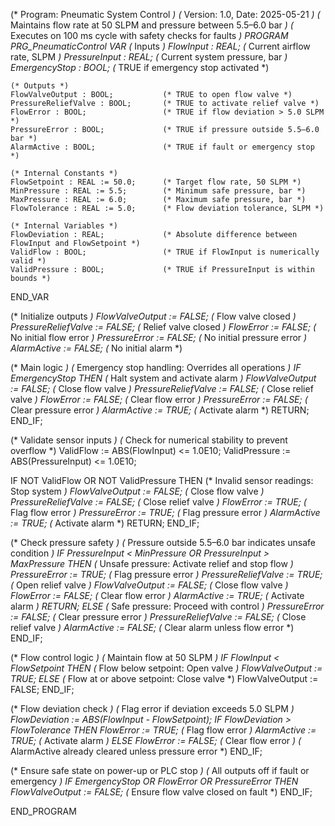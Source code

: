 (* Program: Pneumatic System Control *)
(* Version: 1.0, Date: 2025-05-21 *)
(* Maintains flow rate at 50 SLPM and pressure between 5.5–6.0 bar *)
(* Executes on 100 ms cycle with safety checks for faults *)
PROGRAM PRG_PneumaticControl
VAR
    (* Inputs *)
    FlowInput : REAL;                 (* Current airflow rate, SLPM *)
    PressureInput : REAL;             (* Current system pressure, bar *)
    EmergencyStop : BOOL;             (* TRUE if emergency stop activated *)
    
    (* Outputs *)
    FlowValveOutput : BOOL;           (* TRUE to open flow valve *)
    PressureReliefValve : BOOL;       (* TRUE to activate relief valve *)
    FlowError : BOOL;                 (* TRUE if flow deviation > 5.0 SLPM *)
    PressureError : BOOL;             (* TRUE if pressure outside 5.5–6.0 bar *)
    AlarmActive : BOOL;               (* TRUE if fault or emergency stop *)
    
    (* Internal Constants *)
    FlowSetpoint : REAL := 50.0;      (* Target flow rate, 50 SLPM *)
    MinPressure : REAL := 5.5;        (* Minimum safe pressure, bar *)
    MaxPressure : REAL := 6.0;        (* Maximum safe pressure, bar *)
    FlowTolerance : REAL := 5.0;      (* Flow deviation tolerance, SLPM *)
    
    (* Internal Variables *)
    FlowDeviation : REAL;             (* Absolute difference between FlowInput and FlowSetpoint *)
    ValidFlow : BOOL;                 (* TRUE if FlowInput is numerically valid *)
    ValidPressure : BOOL;             (* TRUE if PressureInput is within bounds *)
END_VAR

(* Initialize outputs *)
FlowValveOutput := FALSE;             (* Flow valve closed *)
PressureReliefValve := FALSE;         (* Relief valve closed *)
FlowError := FALSE;                   (* No initial flow error *)
PressureError := FALSE;               (* No initial pressure error *)
AlarmActive := FALSE;                 (* No initial alarm *)

(* Main logic *)
(* Emergency stop handling: Overrides all operations *)
IF EmergencyStop THEN
    (* Halt system and activate alarm *)
    FlowValveOutput := FALSE;         (* Close flow valve *)
    PressureReliefValve := FALSE;     (* Close relief valve *)
    FlowError := FALSE;               (* Clear flow error *)
    PressureError := FALSE;           (* Clear pressure error *)
    AlarmActive := TRUE;              (* Activate alarm *)
    RETURN;
END_IF;

(* Validate sensor inputs *)
(* Check for numerical stability to prevent overflow *)
ValidFlow := ABS(FlowInput) <= 1.0E10;
ValidPressure := ABS(PressureInput) <= 1.0E10;

IF NOT ValidFlow OR NOT ValidPressure THEN
    (* Invalid sensor readings: Stop system *)
    FlowValveOutput := FALSE;         (* Close flow valve *)
    PressureReliefValve := FALSE;     (* Close relief valve *)
    FlowError := TRUE;                (* Flag flow error *)
    PressureError := TRUE;            (* Flag pressure error *)
    AlarmActive := TRUE;              (* Activate alarm *)
    RETURN;
END_IF;

(* Check pressure safety *)
(* Pressure outside 5.5–6.0 bar indicates unsafe condition *)
IF PressureInput < MinPressure OR PressureInput > MaxPressure THEN
    (* Unsafe pressure: Activate relief and stop flow *)
    PressureError := TRUE;            (* Flag pressure error *)
    PressureReliefValve := TRUE;      (* Open relief valve *)
    FlowValveOutput := FALSE;         (* Close flow valve *)
    FlowError := FALSE;               (* Clear flow error *)
    AlarmActive := TRUE;              (* Activate alarm *)
    RETURN;
ELSE
    (* Safe pressure: Proceed with control *)
    PressureError := FALSE;           (* Clear pressure error *)
    PressureReliefValve := FALSE;     (* Close relief valve *)
    AlarmActive := FALSE;             (* Clear alarm unless flow error *)
END_IF;

(* Flow control logic *)
(* Maintain flow at 50 SLPM *)
IF FlowInput < FlowSetpoint THEN
    (* Flow below setpoint: Open valve *)
    FlowValveOutput := TRUE;
ELSE
    (* Flow at or above setpoint: Close valve *)
    FlowValveOutput := FALSE;
END_IF;

(* Flow deviation check *)
(* Flag error if deviation exceeds 5.0 SLPM *)
FlowDeviation := ABS(FlowInput - FlowSetpoint);
IF FlowDeviation > FlowTolerance THEN
    FlowError := TRUE;                (* Flag flow error *)
    AlarmActive := TRUE;              (* Activate alarm *)
ELSE
    FlowError := FALSE;               (* Clear flow error *)
    (* AlarmActive already cleared unless pressure error *)
END_IF;

(* Ensure safe state on power-up or PLC stop *)
(* All outputs off if fault or emergency *)
IF EmergencyStop OR FlowError OR PressureError THEN
    FlowValveOutput := FALSE;         (* Ensure flow valve closed on fault *)
END_IF;

END_PROGRAM
